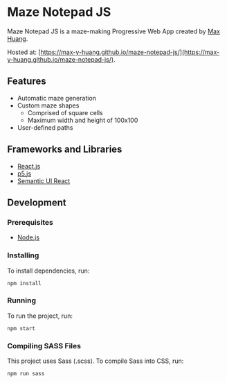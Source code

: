 # Maze Notepad JS

Maze Notepad JS is a maze-making Progressive Web App created by [Max Huang](https://github.com/max-y-huang/).

Hosted at: [https://max-y-huang.github.io/maze-notepad-js/](https://max-y-huang.github.io/maze-notepad-js/).

## Features

* Automatic maze generation
* Custom maze shapes
  * Comprised of square cells
  * Maximum width and height of 100x100
* User-defined paths

## Frameworks and Libraries

* [React.js](https://reactjs.org/)
* [p5.js](https://p5js.org/)
* [Semantic UI React](https://react.semantic-ui.com/)

## Development

### Prerequisites

* [Node.js](https://nodejs.org/)

### Installing

To install dependencies, run:
```
npm install
```

### Running

To run the project, run:
```
npm start
```

### Compiling SASS Files

This project uses Sass (.scss). To compile Sass into CSS, run:
```
npm run sass
```

